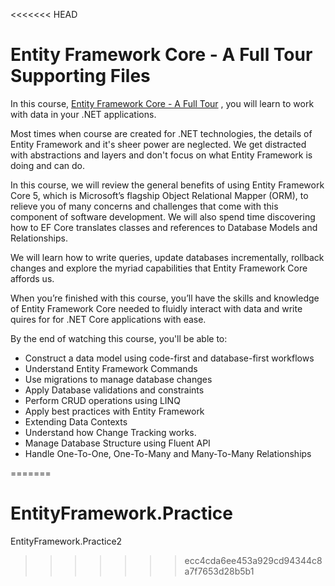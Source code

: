 <<<<<<< HEAD
# Entity Framework Core - A Full Tour Supporting Files

In this course, [Entity Framework Core - A Full Tour](https://www.udemy.com/course/entity-framework-core-a-full-tour/?referralCode=AE4C8876B2B444EF9D22) , you will learn to work with data in your .NET applications. 

Most times when course are created for .NET technologies, the details of Entity Framework and it's sheer power are neglected. We get distracted with abstractions and layers and don't focus on what Entity Framework is doing and can do. 

In this course, we will review the general benefits of using Entity Framework Core 5, which is Microsoft’s flagship Object Relational Mapper (ORM), to relieve you of many concerns and challenges that come with this component of software development. We will also spend time discovering how to EF Core translates classes and references to Database Models and Relationships. 

We will learn how to write queries, update databases incrementally, rollback changes and explore the myriad capabilities that Entity Framework Core affords us. 

When you’re finished with this course, you’ll have the skills and knowledge of Entity Framework Core needed to fluidly interact with data and write quires for for .NET Core applications with ease. 

By the end of watching this course, you'll be able to:
<ul>
  <li>Construct a data model using code-first and database-first workflows</li>
  <li>Understand Entity Framework Commands</li>
  <li>Use migrations to manage database changes</li>
  <li>Apply Database validations and constraints </li>
  <li>Perform CRUD operations using LINQ</li>
  <li>Apply best practices with Entity Framework</li>
  <li>Extending Data Contexts</li>
  <li>Understand how Change Tracking works.</li>
  <li>Manage Database Structure using Fluent API</li>
  <li>Handle One-To-One, One-To-Many and Many-To-Many Relationships</li>
</ul>









=======
# EntityFramework.Practice
EntityFramework.Practice2
>>>>>>> ecc4cda6ee453a929cd94344c8a7f7653d28b5b1
